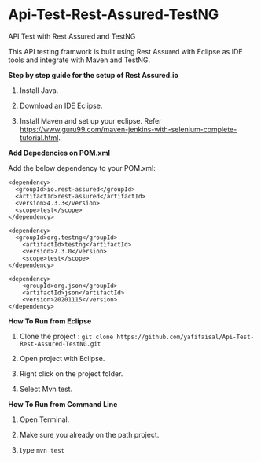 # Api-Test-Rest-Assured-TestNG
API Test with Rest Assured and TestNG

This API testing framwork is built using Rest Assured with Eclipse as IDE tools and integrate with Maven and TestNG. 

**Step by step guide for the setup of Rest Assured.io**

1) Install Java. 

2) Download an IDE Eclipse.

3) Install Maven and set up your eclipse. Refer https://www.guru99.com/maven-jenkins-with-selenium-complete-tutorial.html.

**Add Depedencies on POM.xml**

Add the below dependency to your POM.xml:

```
<dependency>
  <groupId>io.rest-assured</groupId>
  <artifactId>rest-assured</artifactId>
  <version>4.3.3</version>
  <scope>test</scope>
</dependency>

<dependency>
  <groupId>org.testng</groupId>
	<artifactId>testng</artifactId>
	<version>7.3.0</version>
	<scope>test</scope>
</dependency>

<dependency>
	<groupId>org.json</groupId>
	<artifactId>json</artifactId>
	<version>20201115</version>
</dependency>
```
**How To Run from Eclipse**

1) Clone the project : `git clone https://github.com/yafifaisal/Api-Test-Rest-Assured-TestNG.git`

2) Open project with Eclipse.

3) Right click on the project folder. 

4) Select Mvn test.

**How To Run from Command Line**

1) Open Terminal. 

2) Make sure you already on the path project.

3) type `mvn test`
